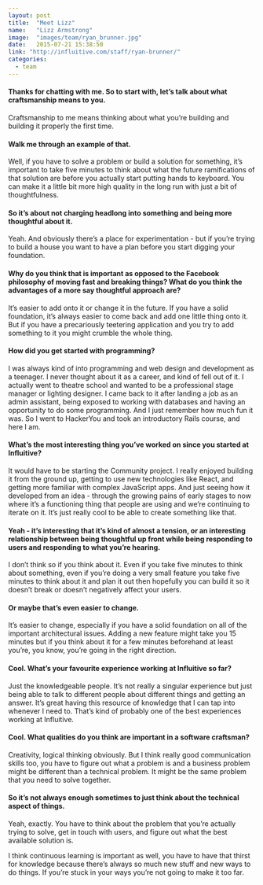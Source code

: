 ```yaml
---
layout: post
title:  "Meet Lizz"
name:   "Lizz Armstrong"
image:  "images/team/ryan_brunner.jpg"
date:   2015-07-21 15:38:50
link: "http://influitive.com/staff/ryan-brunner/"
categories:
  - team
---
```


#### Thanks for chatting with me. So to start with, let’s talk about what craftsmanship means to you.

Craftsmanship to me means thinking about what you’re building and building it properly the first time.

#### Walk me through an example of that.

Well, if you have to solve a problem or build a solution for something, it’s important to take five minutes to think about what the future ramifications of that solution are before you actually start putting hands to keyboard. You can make it a little bit more high quality in the long run with just a bit of thoughtfulness.

#### So it’s about not charging headlong into something and being more thoughtful about it.

Yeah. And obviously there’s a place for experimentation - but if you’re trying to build a house you want to have a plan before you start digging your foundation.

#### Why do you think that is important as opposed to the Facebook philosophy of moving fast and breaking things? What do you think the advantages of a more say thoughtful approach are?

It’s easier to add onto it or change it in the future. If you have a solid foundation, it’s always easier to come back and add one little thing onto it. But if you have a precariously teetering application and you try to add something to it you might crumble the whole thing.

#### How did you get started with programming?

I was always kind of into programming and web design and development as a teenager. I never thought about it as a career, and kind of fell out of it. I actually went to theatre school and wanted to be a professional stage manager or lighting designer. I came back to it after landing a job as an admin assistant, being exposed to working with databases and having an opportunity to do some programming. And I just remember how much fun it was. So I went to HackerYou and took an introductory Rails course, and here I am.

#### What’s the most interesting thing you’ve worked on since you started at Influitive?

It would have to be starting the Community project. I really enjoyed building it from the ground up, getting to use new technologies like React, and getting more familiar with complex JavaScript apps. And just seeing how it developed from an idea  - through the growing pains of early stages to now where it’s a functioning thing that people are using and we’re continuing to iterate on it. It’s just really cool to be able to create something like that.

#### Yeah - it’s interesting that it’s kind of almost a tension, or an interesting relationship between being thoughtful up front while being responding to users and responding to what you’re hearing.

I don’t think so if you think about it. Even if you take five minutes to think about something, even if you’re doing a very small feature you take five minutes to think about it and plan it out then hopefully you can build it so it doesn’t break or doesn’t negatively affect your users.

#### Or maybe that’s even easier to change.

It’s easier to change, especially if you have a solid foundation on all of the important architectural issues. Adding a new feature might take you 15 minutes but if you think about it for a few minutes beforehand at least you’re, you know, you’re going in the right direction.

#### Cool. What’s your favourite experience working at Influitive so far?
Just the knowledgeable people. It’s not really a singular experience but just being able to talk to different people about different things and getting an answer. It’s great having this resource of knowledge that I can tap into whenever I need to. That’s kind of probably one of the best experiences working at Influitive.

#### Cool. What qualities do you think are important in a software craftsman?

Creativity, logical thinking obviously. But I think really good communication skills too, you have to figure out what a problem is and a business problem might be different than a technical problem. It might be the same problem that you need to solve together.

#### So it’s not always enough sometimes to just think about the technical aspect of things.

Yeah, exactly. You have to think about the problem that you’re actually trying to solve, get in touch with users, and figure out what the best available solution is.

I think continuous learning is important as well, you have to have that thirst for knowledge because there’s always so much new stuff and new ways to do things. If you’re stuck in your ways you’re not going to make it too far.
